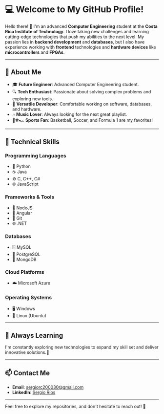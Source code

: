 # 💻 Welcome to My GitHub Profile!

Hello there! 👋 I'm an advanced **Computer Engineering** student at the **Costa Rica Institute of Technology**. I love taking new challenges and learning cutting-edge technologies that push my abilities to the next level. My passion lies in **backend development** and **databases**, but I also have experience working with **frontend** technologies and **hardware devices** like **microcontrollers** and **FPGAs**.

---

## 🌟 About Me

- 🎓 **Future Engineer**: Advanced Computer Engineering student.
- 🔍 **Tech Enthusiast**: Passionate about solving complex problems and exploring new tools.
- 🤖 **Versatile Developer**: Comfortable working on software, databases, and hardware.
- 🎶 **Music Lover**: Always looking for the next great playlist.
- 🏀⚽🏎️ **Sports Fan**: Basketball, Soccer, and Formula 1 are my favorites!

---

## 🔧 Technical Skills

### Programming Languages

- 🐍 Python
- ☕ Java
- ⚙️ C, C++, C#
- 🌐 JavaScript

### Frameworks & Tools

- 🚀 NodeJS
- 📐 Angular
- 🌳 Git
- 🌐 .NET

### Databases

- 🗄️ MySQL
- 🐘 PostgreSQL
- 🍃 MongoDB

### Cloud Platforms

- ☁️ Microsoft Azure

### Operating Systems

- 🖥️ Windows
- 🐧 Linux (Ubuntu)

---

## 🌱 Always Learning

I'm constantly exploring new technologies to expand my skill set and deliver innovative solutions.🤝

---

## 📫 Contact Me

- **Email**: sergiorc200030@gmail.com
- **LinkedIn**: [Sergio Ríos](in/sergio-r%C3%ADos-campos-41939329b)

---

Feel free to explore my repositories, and don't hesitate to reach out! 🚀

